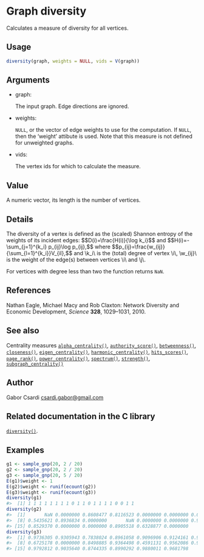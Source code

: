 # Graph diversity

Calculates a measure of diversity for all vertices.

## Usage

``` r
diversity(graph, weights = NULL, vids = V(graph))
```

## Arguments

- graph:

  The input graph. Edge directions are ignored.

- weights:

  `NULL`, or the vector of edge weights to use for the computation. If
  `NULL`, then the ‘weight’ attibute is used. Note that this measure is
  not defined for unweighted graphs.

- vids:

  The vertex ids for which to calculate the measure.

## Value

A numeric vector, its length is the number of vertices.

## Details

The diversity of a vertex is defined as the (scaled) Shannon entropy of
the weights of its incident edges: \$\$D(i)=\frac{H(i)}{\log k_i}\$\$
and \$\$H(i)=-\sum\_{j=1}^{k_i} p\_{ij}\log p\_{ij},\$\$ where
\$\$p\_{ij}=\frac{w\_{ij}}{\sum\_{l=1}^{k_i}}V\_{il},\$\$ and \\k_i\\ is
the (total) degree of vertex \\i\\, \\w\_{ij}\\ is the weight of the
edge(s) between vertices \\i\\ and \\j\\.

For vertices with degree less than two the function returns `NaN`.

## References

Nathan Eagle, Michael Macy and Rob Claxton: Network Diversity and
Economic Development, *Science* **328**, 1029–1031, 2010.

## See also

Centrality measures
[`alpha_centrality()`](https://r.igraph.org/reference/alpha_centrality.md),
[`authority_score()`](https://r.igraph.org/reference/hub_score.md),
[`betweenness()`](https://r.igraph.org/reference/betweenness.md),
[`closeness()`](https://r.igraph.org/reference/closeness.md),
[`eigen_centrality()`](https://r.igraph.org/reference/eigen_centrality.md),
[`harmonic_centrality()`](https://r.igraph.org/reference/harmonic_centrality.md),
[`hits_scores()`](https://r.igraph.org/reference/hits_scores.md),
[`page_rank()`](https://r.igraph.org/reference/page_rank.md),
[`power_centrality()`](https://r.igraph.org/reference/power_centrality.md),
[`spectrum()`](https://r.igraph.org/reference/spectrum.md),
[`strength()`](https://r.igraph.org/reference/strength.md),
[`subgraph_centrality()`](https://r.igraph.org/reference/subgraph_centrality.md)

## Author

Gabor Csardi <csardi.gabor@gmail.com>

## Related documentation in the C library

[`diversity()`](https://igraph.org/c/html/latest/igraph-Structural.html#igraph_diversity).

## Examples

``` r
g1 <- sample_gnp(20, 2 / 20)
g2 <- sample_gnp(20, 2 / 20)
g3 <- sample_gnp(20, 5 / 20)
E(g1)$weight <- 1
E(g2)$weight <- runif(ecount(g2))
E(g3)$weight <- runif(ecount(g3))
diversity(g1)
#>  [1] 1 1 1 1 1 1 1 1 0 1 1 0 1 1 1 1 0 0 1 1
diversity(g2)
#>  [1]       NaN 0.0000000 0.8608477 0.8116523 0.0000000 0.0000000 0.0000000
#>  [8] 0.5435621 0.8936834 0.0000000       NaN 0.0000000 0.0000000 0.9671509
#> [15] 0.8529370 0.0000000 0.0000000 0.8905518 0.6328877 0.0000000
diversity(g3)
#>  [1] 0.9736305 0.9305943 0.7838024 0.8961058 0.9096906 0.9124161 0.9518659
#>  [8] 0.6725178 0.0000000 0.8498885 0.9364498 0.4591131 0.9562086 0.9493656
#> [15] 0.9792812 0.9035640 0.8744335 0.8990292 0.9880011 0.9681798
```
